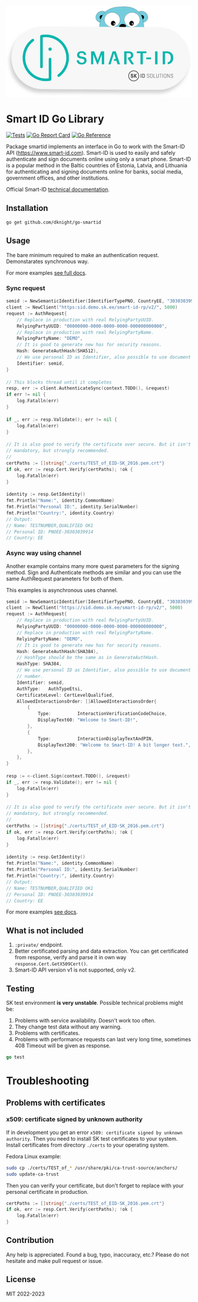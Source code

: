 ![Smart-ID in Go language](https://github.com/dknight/go-smartid/blob/main/files/smartid-gopher.png?raw=true)

# Smart ID Go Library

[![Tests](https://github.com/dknight/go-smartid/actions/workflows/tests.yml/badge.svg)](https://github.com/dknight/go-smartid/actions/workflows/tests.yml)
[![Go Report Card](https://goreportcard.com/badge/github.com/dknight/go-smartid)](https://goreportcard.com/report/github.com/dknight/go-smartid)
[![Go Reference](https://pkg.go.dev/badge/github.com/dknight/go-smartid.svg)](https://pkg.go.dev/github.com/dknight/go-smartid)

Package smartid implements an interface in Go to work with the
Smart-ID API (https://www.smart-id.com). Smart-ID is used to easily and
safely authenticate and sign documents online using only a smart phone.
Smart-ID is a popular method in the Baltic countries of Estonia, Latvia,
and Lithuania for authenticating and signing documents online for banks,
social media, government offices, and other institutions.

Official Smart-ID [technical documentation](https://github.com/SK-EID/smart-id-documentation/wiki).

## Installation

```sh
go get github.com/dknight/go-smartid
```

## Usage

The bare minimum required to make an authentication request. Demonstarates
synchronous way.

For more examples [see full docs](https://pkg.go.dev/github.com/dknight/go-smartid).

### Sync request

```go
semid := NewSemanticIdentifier(IdentifierTypePNO, CountryEE, "30303039914")
client := NewClient("https:sid.demo.sk.ee/smart-id-rp/v2/", 5000)
request := AuthRequest{
	// Replace in production with real RelyingPartyUUID.
	RelyingPartyUUID: "00000000-0000-0000-0000-000000000000",
	// Replace in production with real RelyingPartyName.
	RelyingPartyName: "DEMO",
	// It is good to generate new has for security reasons.
	Hash: GenerateAuthHash(SHA512),
 	// We use personal ID as Identifier, also possible to use document number.
	Identifier: semid,
}

// This blocks thread until it completes
resp, err := client.AuthenticateSync(context.TODO(), &request)
if err != nil {
	log.Fatalln(err)
}

if _, err := resp.Validate(); err != nil {
	log.Fatalln(err)
}

// It is also good to verify the certificate over secure. But it isn't
// mandatory, but strongly recommended.
//
certPaths := []string{"./certs/TEST_of_EID-SK_2016.pem.crt"}
if ok, err := resp.Cert.Verify(certPaths); !ok {
 	log.Fatalln(err)
}

identity := resp.GetIdentity()
fmt.Println("Name:", identity.CommonName)
fmt.Println("Personal ID:", identity.SerialNumber)
fmt.Println("Country:", identity.Country)
// Output:
// Name: TESTNUMBER,QUALIFIED OK1
// Personal ID: PNOEE-30303039914
// Country: EE
```

### Async way using channel

Another example contains many more quest parameters for the signing method.
Sign and Authenticate methods are similar and you can use the same
AuthRequest parameters for both of them.

This examples is asynchronous uses channel.

```go
semid := NewSemanticIdentifier(IdentifierTypePNO, CountryEE, "30303039914")
client := NewClient("https://sid.demo.sk.ee/smart-id-rp/v2/", 5000)
request := AuthRequest{
	// Replace in production with real RelyingPartyUUID.
	RelyingPartyUUID: "00000000-0000-0000-0000-000000000000",
	// Replace in production with real RelyingPartyName.
	RelyingPartyName: "DEMO",
	// It is good to generate new has for security reasons.
	Hash: GenerateAuthHash(SHA384),
	// HashType should be the same as in GenerateAuthHash.
	HashType: SHA384,
	// We use personal ID as Identifier, also possible to use document
	// number.
	Identifier: semid,
	AuthType:   AuthTypeEtsi,
	CertificateLevel: CertLevelQualified,
	AllowedInteractionsOrder: []AllowedInteractionsOrder{
		{
			Type:          InteractionVerificationCodeChoice,
			DisplayText60: "Welcome to Smart-ID!",
		},
		{
			Type:          InteractionDisplayTextAndPIN,
			DisplayText200: "Welcome to Smart-ID! A bit longer text.",
		},
	},
}

resp := <-client.Sign(context.TODO(), &request)
if _, err := resp.Validate(); err != nil {
	log.Fatalln(err)
}

// It is also good to verify the certificate over secure. But it isn't
// mandatory, but strongly recommended.
//
certPaths := []string{"./certs/TEST_of_EID-SK_2016.pem.crt"}
if ok, err := resp.Cert.Verify(certPaths); !ok {
	log.Fatalln(err)
}

identity := resp.GetIdentity()
fmt.Println("Name:", identity.CommonName)
fmt.Println("Personal ID:", identity.SerialNumber)
fmt.Println("Country:", identity.Country)
// Output:
// Name: TESTNUMBER,QUALIFIED OK1
// Personal ID: PNOEE-30303039914
// Country: EE
```

For more examples [see docs](http://missing-yet).

## What is not included

1. `:private/` endpoint.
2. Better certificated parsing and data extraction. You can get certificated
from response, verify and parse it in own way `response.Cert.GetX509Cert()`.
3. Smart-ID API version v1 is not supported, only v2.

## Testing

SK test environment **is very unstable**. Possible technical problems might be:

1. Problems with service availability. Doesn't work too often.
2. They change test data without any warning.
3. Problems with certificates.
4. Problems with performance requests can last very long time, sometimes
408 Timeout will be given as response.

```go
go test
```

# Troubleshooting

## Problems with certificates

### x509: certificate signed by unknown authority

If in development you get an error `x509: certificate signed by unknown
authority`. Then you need to install SK test certificates to your system.
Install certificates from directory `./certs` to your operating system.

Fedora Linux example:

```sh
sudo cp ./certs/TEST_of_* /usr/share/pki/ca-trust-source/anchors/
sudo update-ca-trust
```

Then you can verify your certificate, but don't forget to replace with your
personal certificate in production.

```go
certPaths := []string{"./certs/TEST_of_EID-SK_2016.pem.crt"}
if ok, err := resp.Cert.Verify(certPaths); !ok {
 	log.Fatalln(err)
}
```

## Contribution

Any help is appreciated. Found a bug, typo, inaccuracy, etc.? Please do not
hesitate and make pull request or issue.

## License

MIT 2022-2023
